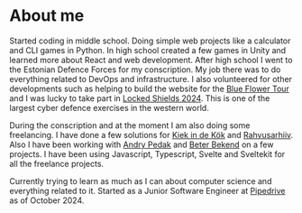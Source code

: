 
# About me

Started coding in middle school. Doing simple web projects like a calculator and CLI games in Python. In high school created a few games in Unity and learned more about React and web development. After high school I went to the Estonian Defence Forces for my conscription. My job there was to do everything related to DevOps and infrastructure. I also volunteered for other developments such as helping to build the website for the [Blue Flower Tour](https://sinilillerannak.ee/) and I was lucky to take part in [Locked Shields 2024](https://ccdcoe.org/exercises/locked-shields/). This is one of the largest cyber defence exercises in the western world.

During the conscription and at the moment I am also doing some freelancing. I have done a few solutions for [Kiek in de Kök](https://linnamuuseum.ee/en/kiek-in-de-kok/) and [Rahvusarhiiv](https://www.ra.ee/). Also I have been working with [Andry Pedak](https://www.pedak.me/) and [Beter Bekend](https://www.beterbekend.nl/) on a few projects. I have been using Javascript, Typescript, Svelte and Sveltekit for all the freelance projects.

Currently trying to learn as much as I can about computer science and everything related to it. Started as a Junior Software Engineer at [Pipedrive](https://www.pipedrive.com/) as of October 2024.
